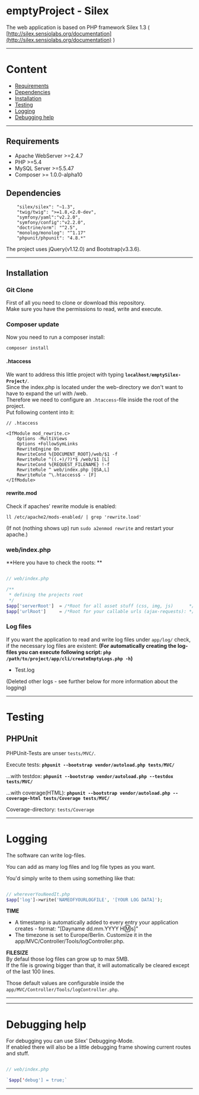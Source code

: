 # emptyProject - Silex

The web application is based on PHP framework Silex 1.3 ( [http://silex.sensiolabs.org/documentation](http://silex.sensiolabs.org/documentation) )


------

# Content

* [Requirements](#requirements)
* [Dependencies](#dependencies)
* [Installation](#installation)
* [Testing](#testing)
* [Logging](#logging)
* [Debugging help](#debugging-help)

------

## Requirements

* Apache WebServer >=2.4.7
* PHP >=5.4
* MySQL Server >=5.5.47 
* Composer >= 1.0.0-alpha10

## Dependencies

```
    "silex/silex": "~1.3",  
    "twig/twig": ">=1.8,<2.0-dev",  
    "symfony/yaml":"v2.2.0",  
    "symfony/config":"v2.2.0",  
    "doctrine/orm": "^2.5",  
    "monolog/monolog": "^1.17"   
    "phpunit/phpunit": "4.8.*"  
``` 

The project uses jQuery(v1.12.0) and Bootstrap(v3.3.6).

------

## Installation

### Git Clone
First of all you need to clone or download this repository.  
Make sure you have the permissions to read, write and execute.  

### Composer update
Now you need to run a composer install:

`composer install`

#### .htaccess
We want to address this little project with typing **`localhost/emptySilex-Project/`**.  
Since the index.php is located under the web-directory we don't want to have to expand the url with /web.  
Therefore we need to configure an `.htaccess`-file inside the root of the project.  
Put following content into it:    

```
// .htaccess

<IfModule mod_rewrite.c>
    Options -MultiViews
    Options +FollowSymLinks
    RewriteEngine On
    RewriteCond %{DOCUMENT_ROOT}/web/$1 -f
    RewriteRule ^((.+)/?)*$ /web/$1 [L]
    RewriteCond %{REQUEST_FILENAME} !-f
    RewriteRule ^ web/index.php [QSA,L]
    RewriteRule ^\.htaccess$ - [F]
</IfModule>

```

#### rewrite.mod
Check if apaches' rewrite module is enabled: 

`ll /etc/apache2/mods-enabled/ | grep 'rewrite.load'` 

(If not (nothing shows up) run `sudo a2enmod rewrite` and restart your apache.)

### web/index.php  

**Here you have to check the roots: **

```php

// web/index.php

/**
 * defining the projects root
 */
$app['serverRoot']  = /*Root for all asset stuff (css, img, js)      */;
$app['urlRoot']     = /*Root for your callable urls (ajax-requests): */;

```

### Log files
If you want the application to read and write log files under `app/log/` check, if the necessary log files are existent:
**(For automatically creating the log-files you can execute following script: `php /path/to/project/app/cli/createEmptyLogs.php -h`)**

* Test.log

(Deleted other logs - see further below for more information about the logging)  

------

# Testing

## PHPUnit

PHPUnit-Tests are unser `tests/MVC/`.

Execute tests: **`phpunit --bootstrap vendor/autoload.php tests/MVC/`**

...with testdox: **`phpunit --bootstrap vendor/autoload.php --testdox tests/MVC/`**

...with coverage(HTML): **`phpunit --bootstrap vendor/autoload.php --coverage-html tests/Coverage tests/MVC/`**

Coverage-directory: `tests/Coverage`


------

# Logging

The software can write log-files. 

You can add as many log files and log file types as you want.  

You'd simply write to them using something like that:  

```php  

// whereverYouNeedIt.php
$app['log']->write('NAMEOFYOURLOGFILE', '[YOUR LOG DATA]');

```

**TIME** 
* A timestamp is automatically added to every entry your application creates - format: "\[Dayname dd.mm.YYYY H:m:s\]"
* The timezone is set to Europe/Berlin. Customize it in the app/MVC/Controller/Tools/logController.php.
 
**FILESIZE**  
By defaul those log files can grow up to max 5MB.  
If the file is growing bigger than that, it will automatically be cleared except of the last 100 lines.  

Those default values are configurable inside the `app/MVC/Controller/Tools/logController.php`.

------


------

# Debugging help

For debugging you can use Silex' Debugging-Mode.  
If enabled there will also be a little debugging frame showing current routes and stuff.

```php

// web/index.php

`$app['debug'] = true;`

```

------

